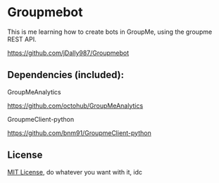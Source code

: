 # Groupmebot
This is me learning how to create bots in GroupMe, using the groupme REST API.

https://github.com/jDally987/Groupmebot




## Dependencies (included):
GroupMeAnalytics

https://github.com/octohub/GroupMeAnalytics

GroupmeClient-python

https://github.com/bnm91/GroupmeClient-python

## License

[MIT License](https://choosealicense.com/licenses/mit/), do whatever you want with it, idc